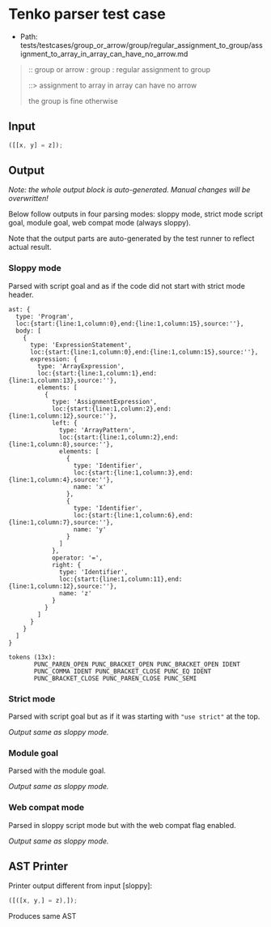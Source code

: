 # Tenko parser test case

- Path: tests/testcases/group_or_arrow/group/regular_assignment_to_group/assignment_to_array_in_array_can_have_no_arrow.md

> :: group or arrow : group : regular assignment to group
>
> ::> assignment to array in array can have no arrow
>
> the group is fine otherwise

## Input

`````js
([[x, y] = z]);
`````

## Output

_Note: the whole output block is auto-generated. Manual changes will be overwritten!_

Below follow outputs in four parsing modes: sloppy mode, strict mode script goal, module goal, web compat mode (always sloppy).

Note that the output parts are auto-generated by the test runner to reflect actual result.

### Sloppy mode

Parsed with script goal and as if the code did not start with strict mode header.

`````
ast: {
  type: 'Program',
  loc:{start:{line:1,column:0},end:{line:1,column:15},source:''},
  body: [
    {
      type: 'ExpressionStatement',
      loc:{start:{line:1,column:0},end:{line:1,column:15},source:''},
      expression: {
        type: 'ArrayExpression',
        loc:{start:{line:1,column:1},end:{line:1,column:13},source:''},
        elements: [
          {
            type: 'AssignmentExpression',
            loc:{start:{line:1,column:2},end:{line:1,column:12},source:''},
            left: {
              type: 'ArrayPattern',
              loc:{start:{line:1,column:2},end:{line:1,column:8},source:''},
              elements: [
                {
                  type: 'Identifier',
                  loc:{start:{line:1,column:3},end:{line:1,column:4},source:''},
                  name: 'x'
                },
                {
                  type: 'Identifier',
                  loc:{start:{line:1,column:6},end:{line:1,column:7},source:''},
                  name: 'y'
                }
              ]
            },
            operator: '=',
            right: {
              type: 'Identifier',
              loc:{start:{line:1,column:11},end:{line:1,column:12},source:''},
              name: 'z'
            }
          }
        ]
      }
    }
  ]
}

tokens (13x):
       PUNC_PAREN_OPEN PUNC_BRACKET_OPEN PUNC_BRACKET_OPEN IDENT
       PUNC_COMMA IDENT PUNC_BRACKET_CLOSE PUNC_EQ IDENT
       PUNC_BRACKET_CLOSE PUNC_PAREN_CLOSE PUNC_SEMI
`````

### Strict mode

Parsed with script goal but as if it was starting with `"use strict"` at the top.

_Output same as sloppy mode._

### Module goal

Parsed with the module goal.

_Output same as sloppy mode._

### Web compat mode

Parsed in sloppy script mode but with the web compat flag enabled.

_Output same as sloppy mode._

## AST Printer

Printer output different from input [sloppy]:

````js
([([x, y,] = z),]);
````

Produces same AST
